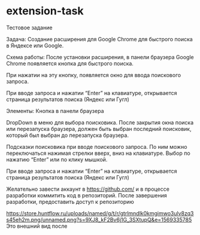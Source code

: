 # extension-task

Тестовое задание 

Задача:
Создание расширения для Google Chrome для быстрого поиска в Яндексе или Google. 

Схема работы:
После установки расширения, в панели браузера Google Chrome  появляется кнопка для быстрого поиска.

При нажатии на эту кнопку, появляется окно для ввода поискового запроса.

При вводе запроса и нажатии “Enter” на клавиатуре, открывается страница результатов поиска (Яндекс или Гугл)

Элементы:
Кнопка в панели браузера

DropDown в меню для выбора поисковика. После закрытия окна поиска или перезапуска браузера, должен быть выбран последний поисковик, 
который был выбран до перезапуска браузера.

Подсказки поисковика при вводе поискового запроса. По ним можно переключаться нажимая стрелки вверх, вниз на клавиатуре. 
Выбор  по нажатию “Enter” или по клику мышкой. 

При вводе запроса и нажатии “Enter” на клавиатуре, открывается страница результатов поиска (Яндекс или Гугл)


Желательно завести аккаунт в https://github.com/  и в процессе разработки коммитить код в репозиторий. 
После завершения разработки, предоставить доступ к репозиторию

https://store.huntflow.ru/uploads/named/g/t/r/gtrlmndlk0kmgimwo3ulv8zq3s45eh2m.png/unnamed.png?s=9XJ8_kF2Bv6j1G_3SXtupQ&e=1569335785
Это внешний вид после